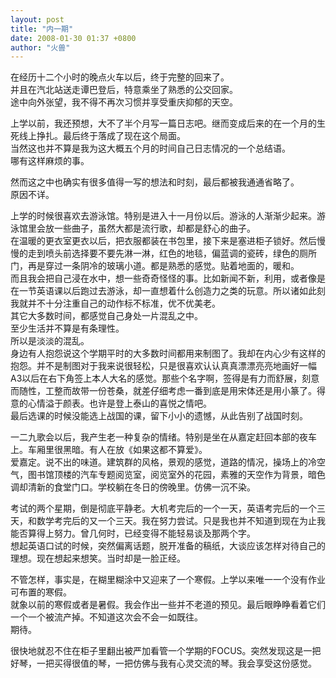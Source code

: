 ```yaml
---
layout: post
title: "内一期"
date: 2008-01-30 01:37 +0800
author: "火兽"
---
```


在经历十二个小时的晚点火车以后，终于完整的回来了。<br>
并且在汽北站送走谭巴登后，特意乘坐了熟悉的公交回家。<br>
途中向外张望，我不得不再次习惯并享受重庆抑郁的天空。<br>

上学以前，我还预想，大不了半个月写一篇日志吧。继而变成后来的在一个月的生死线上挣扎。最后终于落成了现在这个局面。<br>
当然这也并不算是我为这大概五个月的时间自己日志情况的一个总结语。<br>
哪有这样麻烦的事。<br>

然而这之中也确实有很多值得一写的想法和时刻，最后都被我通通省略了。<br>
原因不详。<br>

上学的时候很喜欢去游泳馆。特别是进入十一月份以后。游泳的人渐渐少起来。游泳馆里会放一些曲子，虽然大都是流行歌，却都是舒心的曲子。<br>
在温暖的更衣室更衣以后，把衣服都装在书包里，接下来是塞进柜子锁好。然后慢慢的走到喷头前选择要不要先淋一淋，红色的地毯，偏蓝调的瓷砖，绿色的厕所门，再是穿过一条阴冷的玻璃小道。都是熟悉的感觉。贴着地面的，暖和。<br>
而且我会把自己浸在水中，想一些奇奇怪怪的事。比如新闻不新，利用，或者像是在一节英语课以后跑过去游泳，却一直想着什么创造力之类的玩意。所以诸如此刻我就并不十分注重自己的动作标不标准，优不优美老。<br>
其它大多数时间，都感觉自己身处一片混乱之中。<br>
至少生活并不算是有条理性。<br>
所以是淡淡的混乱。<br>
身边有人抱怨说这个学期平时的大多数时间都用来制图了。我却在内心少有这样的抱怨。并不是制图对于我来说很轻松，只是很喜欢认认真真漂漂亮亮地画好一幅A3以后在右下角签上本人大名的感觉。那些个名字啊，签得是有力而舒展，刻意而随性，工整而故带一份苍桑，就差仔细考虑一番到底是用宋体还是用小篆了。得意的心情溢于颜表。也许是登上泰山的喜悦之情吧。<br>
最后选课的时候没能选上战国的课，留下小小的遗憾，从此告别了战国时刻。<br>

一二九歌会以后，我产生老一种复杂的情绪。特别是坐在从嘉定赶回本部的夜车上。车厢里很黑暗。有人在放《如果这都不算爱》。<br>
爱嘉定。说不出的味道。建筑群的风格，景观的感觉，道路的情况，操场上的冷空气，图书馆顶楼的汽车专题阅览室，阅览室外的花园，素雅的天空作为背景，暗色调却清新的食堂门口。学校躺在冬日的傍晚里。仿佛一沉不染。<br>

考试的两个星期，倒是彻底平静老。大机考完后的一个一天，英语考完后的一个三天，和数学考完后的又一个三天。我在努力尝试。只是我也并不知道到现在为止我能否算得上努力。曾几何时，已经变得不能轻易谈及那两个字。<br>
想起英语口试的时候，突然偏离话题，脱开准备的稿纸，大谈应该怎样对待自己的理想。现在想起来想笑。当时却是一脸正经。

不管怎样，事实是，在糊里糊涂中又迎来了一个寒假。上学以来唯一一个没有作业可布置的寒假。<br>
就象以前的寒假或者是暑假。我会作出一些并不老道的预见。最后眼睁睁看着它们一个一个被流产掉。不知道这次会不会一如既往。<br>
期待。

很快地就忍不住在柜子里翻出被严加看管一个学期的FOCUS。突然发现这是一把好琴，一把买得很值的琴，一把仿佛与我有心灵交流的琴。我会享受这份感觉。
